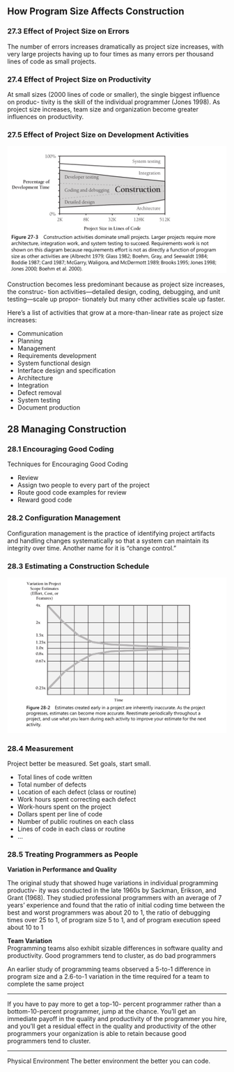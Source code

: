 ## How Program Size Affects Construction

### 27.3 Effect of Project Size on Errors

The number of errors increases dramatically as project size increases, with very large projects having up to
four times as many errors per thousand lines of code as small projects.

### 27.4 Effect of Project Size on Productivity

At small sizes (2000 lines of code or smaller), the single biggest influence on produc-
tivity is the skill of the individual programmer (Jones 1998). As project size increases,
team size and organization become greater influences on productivity.

### 27.5 Effect of Project Size on Development Activities

![activity_proportions_size](./img/activity_proportions_size.png)

Construction becomes less predominant because as project size increases, the construc-
tion activities—detailed design, coding, debugging, and unit testing—scale up propor-
tionately but many other activities scale up faster.

Here’s a list of activities that grow at a more-than-linear rate as project size increases:

- Communication
- Planning
- Management
- Requirements development
- System functional design
- Interface design and specification
- Architecture
- Integration
- Defect removal
- System testing
- Document production

## 28 Managing Construction

### 28.1 Encouraging Good Coding

Techniques for Encouraging Good Coding

- Review
- Assign two people to every part of the project
- Route good code examples for review
- Reward good code

### 28.2 Configuration Management

Configuration management is the practice of identifying project artifacts and handling
changes systematically so that a system can maintain its integrity over time. Another
name for it is “change control.”

### 28.3 Estimating a Construction Schedule

![estimates](./img/estimates.png)

### 28.4 Measurement

Project better be measured. Set goals, start small.

- Total lines of code written
- Total number of defects
- Location of each defect (class or routine)
- Work hours spent correcting each defect
- Work-hours spent on the project
- Dollars spent per line of code
- Number of public routines on each class
- Lines of code in each class or routine
- ...

### 28.5 Treating Programmers as People

**Variation in Performance and Quality**

The original study that showed huge variations in individual programming productiv-
ity was conducted in the late 1960s by Sackman, Erikson, and Grant (1968). They
studied professional programmers with an average of 7 years’ experience and found
that the ratio of initial coding time between the best and worst programmers was
about 20 to 1, the ratio of debugging times over 25 to 1, of program size 5 to 1, and of
program execution speed about 10 to 1

**Team Variation**  
Programming teams also exhibit sizable differences in software quality and productivity.
Good programmers tend to cluster, as do bad programmers

An earlier study of programming teams observed a 5-to-1 difference in program size
and a 2.6-to-1 variation in the time required for a team to complete the same project

____
If you have to pay more to get a top-10-
percent programmer rather than a bottom-10-percent programmer, jump at the chance.
You’ll get an immediate payoff in the quality and productivity of the programmer you
hire, and you’ll get a residual effect in the quality and productivity of the other programmers
your organization is able to retain because good programmers tend to cluster.
____

Physical Environment
The better environment the better you can code.
